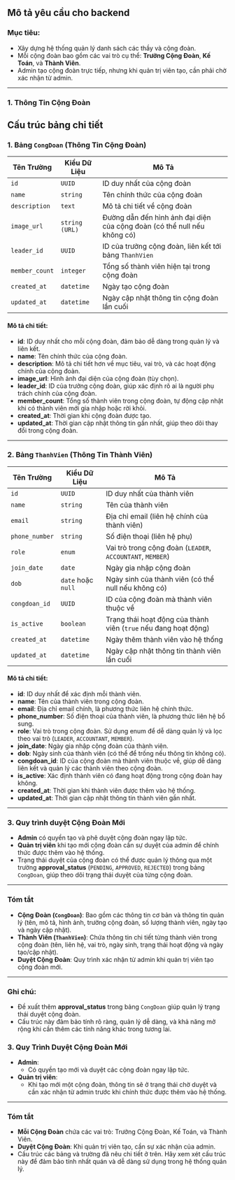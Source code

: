 ## Mô tả yêu cầu cho backend

### Mục tiêu:
- Xây dựng hệ thống quản lý danh sách các thầy và cộng đoàn.
- Mỗi cộng đoàn bao gồm các vai trò cụ thể: **Trưởng Cộng Đoàn**, **Kế Toán**, và **Thành Viên**.
- Admin tạo cộng đoàn trực tiếp, nhưng khi quản trị viên tạo, cần phải chờ xác nhận từ admin.

---

### 1. **Thông Tin Cộng Đoàn**

## Cấu trúc bảng chi tiết

### 1. **Bảng `CongDoan` (Thông Tin Cộng Đoàn)**

| Tên Trường    | Kiểu Dữ Liệu     | Mô Tả                                              |
|---------------|------------------|----------------------------------------------------|
| `id`          | `UUID`           | ID duy nhất của cộng đoàn                          |
| `name`        | `string`         | Tên chính thức của cộng đoàn                       |
| `description` | `text`           | Mô tả chi tiết về cộng đoàn                        |
| `image_url`   | `string (URL)`   | Đường dẫn đến hình ảnh đại diện của cộng đoàn (có thể null nếu không có) |
| `leader_id`   | `UUID`           | ID của trưởng cộng đoàn, liên kết tới bảng `ThanhVien` |
| `member_count`| `integer`        | Tổng số thành viên hiện tại trong cộng đoàn        |
| `created_at`  | `datetime`       | Ngày tạo cộng đoàn                                 |
| `updated_at`  | `datetime`       | Ngày cập nhật thông tin cộng đoàn lần cuối         |

#### Mô tả chi tiết:
- **id**: ID duy nhất cho mỗi cộng đoàn, đảm bảo dễ dàng trong quản lý và liên kết.
- **name**: Tên chính thức của cộng đoàn.
- **description**: Mô tả chi tiết hơn về mục tiêu, vai trò, và các hoạt động chính của cộng đoàn.
- **image_url**: Hình ảnh đại diện của cộng đoàn (tùy chọn).
- **leader_id**: ID của trưởng cộng đoàn, giúp xác định rõ ai là người phụ trách chính của cộng đoàn.
- **member_count**: Tổng số thành viên trong cộng đoàn, tự động cập nhật khi có thành viên mới gia nhập hoặc rời khỏi.
- **created_at**: Thời gian khi cộng đoàn được tạo.
- **updated_at**: Thời gian cập nhật thông tin gần nhất, giúp theo dõi thay đổi trong cộng đoàn.

---

### 2. **Bảng `ThanhVien` (Thông Tin Thành Viên)**

| Tên Trường       | Kiểu Dữ Liệu     | Mô Tả                                              |
|------------------|------------------|----------------------------------------------------|
| `id`            | `UUID`           | ID duy nhất của thành viên                         |
| `name`          | `string`         | Tên của thành viên                                 |
| `email`         | `string`         | Địa chỉ email (liên hệ chính của thành viên)       |
| `phone_number`  | `string`         | Số điện thoại (liên hệ phụ)                         |
| `role`          | `enum`           | Vai trò trong cộng đoàn (`LEADER`, `ACCOUNTANT`, `MEMBER`) |
| `join_date`     | `date`           | Ngày gia nhập cộng đoàn                            |
| `dob`           | `date` hoặc `null`| Ngày sinh của thành viên (có thể null nếu không có)|
| `congdoan_id`   | `UUID`           | ID của cộng đoàn mà thành viên thuộc về            |
| `is_active`     | `boolean`        | Trạng thái hoạt động của thành viên (`true` nếu đang hoạt động) |
| `created_at`    | `datetime`       | Ngày thêm thành viên vào hệ thống                  |
| `updated_at`    | `datetime`       | Ngày cập nhật thông tin thành viên lần cuối        |

#### Mô tả chi tiết:
- **id**: ID duy nhất để xác định mỗi thành viên.
- **name**: Tên của thành viên trong cộng đoàn.
- **email**: Địa chỉ email chính, là phương thức liên hệ chính thức.
- **phone_number**: Số điện thoại của thành viên, là phương thức liên hệ bổ sung.
- **role**: Vai trò trong cộng đoàn. Sử dụng enum để dễ dàng quản lý và lọc theo vai trò (`LEADER`, `ACCOUNTANT`, `MEMBER`).
- **join_date**: Ngày gia nhập cộng đoàn của thành viên.
- **dob**: Ngày sinh của thành viên (có thể để trống nếu thông tin không có).
- **congdoan_id**: ID của cộng đoàn mà thành viên thuộc về, giúp dễ dàng liên kết và quản lý các thành viên theo cộng đoàn.
- **is_active**: Xác định thành viên có đang hoạt động trong cộng đoàn hay không.
- **created_at**: Thời gian khi thành viên được thêm vào hệ thống.
- **updated_at**: Thời gian cập nhật thông tin thành viên gần nhất.

---

### 3. **Quy trình duyệt Cộng Đoàn Mới**

- **Admin** có quyền tạo và phê duyệt cộng đoàn ngay lập tức.
- **Quản trị viên** khi tạo mới cộng đoàn cần sự duyệt của admin để chính thức được thêm vào hệ thống.
- Trạng thái duyệt của cộng đoàn có thể được quản lý thông qua một trường **approval_status** (`PENDING`, `APPROVED`, `REJECTED`) trong bảng `CongDoan`, giúp theo dõi trạng thái duyệt của từng cộng đoàn.

---

### Tóm tắt

- **Cộng Đoàn (`CongDoan`)**: Bao gồm các thông tin cơ bản và thông tin quản lý (tên, mô tả, hình ảnh, trưởng cộng đoàn, số lượng thành viên, ngày tạo và ngày cập nhật).
- **Thành Viên (`ThanhVien`)**: Chứa thông tin chi tiết từng thành viên trong cộng đoàn (tên, liên hệ, vai trò, ngày sinh, trạng thái hoạt động và ngày tạo/cập nhật).
- **Duyệt Cộng Đoàn**: Quy trình xác nhận từ admin khi quản trị viên tạo cộng đoàn mới.

--- 

### Ghi chú:
- Đề xuất thêm **approval_status** trong bảng `CongDoan` giúp quản lý trạng thái duyệt cộng đoàn. 
- Cấu trúc này đảm bảo tính rõ ràng, quản lý dễ dàng, và khả năng mở rộng khi cần thêm các tính năng khác trong tương lai. 

### 3. **Quy Trình Duyệt Cộng Đoàn Mới**

- **Admin**:
  - Có quyền tạo mới và duyệt các cộng đoàn ngay lập tức.
- **Quản trị viên**:
  - Khi tạo mới một cộng đoàn, thông tin sẽ ở trạng thái chờ duyệt và cần xác nhận từ admin trước khi chính thức được thêm vào hệ thống.

---

### Tóm tắt

- **Mỗi Cộng Đoàn** chứa các vai trò: Trưởng Cộng Đoàn, Kế Toán, và Thành Viên.
- **Duyệt Cộng Đoàn**: Khi quản trị viên tạo, cần sự xác nhận của admin.
- Cấu trúc các bảng và trường đã nêu chi tiết ở trên. Hãy xem xét cấu trúc này để đảm bảo tính nhất quán và dễ dàng sử dụng trong hệ thống quản lý.
